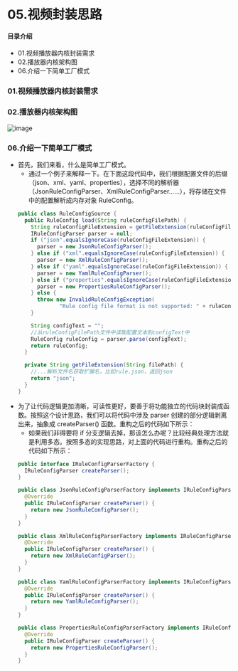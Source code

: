 # 05.视频封装思路
#### 目录介绍
- 01.视频播放器内核封装需求
- 02.播放器内核架构图
- 06.介绍一下简单工厂模式



### 01.视频播放器内核封装需求


### 02.播放器内核架构图
![image](https://img-blog.csdnimg.cn/2020101321464162.png?x-oss-process=image/watermark,type_ZmFuZ3poZW5naGVpdGk,shadow_10,text_aHR0cHM6Ly9ibG9nLmNzZG4ubmV0L20wXzM3NzAwMjc1,size_16,color_FFFFFF,t_70#pic_center)



### 06.介绍一下简单工厂模式
- 首先，我们来看，什么是简单工厂模式。
    - 通过一个例子来解释一下。在下面这段代码中，我们根据配置文件的后缀（json、xml、yaml、properties），选择不同的解析器（JsonRuleConfigParser、XmlRuleConfigParser……），将存储在文件中的配置解析成内存对象 RuleConfig。
    ```java
    public class RuleConfigSource {
      public RuleConfig load(String ruleConfigFilePath) {
        String ruleConfigFileExtension = getFileExtension(ruleConfigFilePath);
        IRuleConfigParser parser = null;
        if ("json".equalsIgnoreCase(ruleConfigFileExtension)) {
          parser = new JsonRuleConfigParser();
        } else if ("xml".equalsIgnoreCase(ruleConfigFileExtension)) {
          parser = new XmlRuleConfigParser();
        } else if ("yaml".equalsIgnoreCase(ruleConfigFileExtension)) {
          parser = new YamlRuleConfigParser();
        } else if ("properties".equalsIgnoreCase(ruleConfigFileExtension)) {
          parser = new PropertiesRuleConfigParser();
        } else {
          throw new InvalidRuleConfigException(
                 "Rule config file format is not supported: " + ruleConfigFilePath);
        }
    
        String configText = "";
        //从ruleConfigFilePath文件中读取配置文本到configText中
        RuleConfig ruleConfig = parser.parse(configText);
        return ruleConfig;
      }
    
      private String getFileExtension(String filePath) {
        //...解析文件名获取扩展名，比如rule.json，返回json
        return "json";
      }
    }
    ```
- 为了让代码逻辑更加清晰，可读性更好，要善于将功能独立的代码块封装成函数。按照这个设计思路，我们可以将代码中涉及 parser 创建的部分逻辑剥离出来，抽象成 createParser() 函数。重构之后的代码如下所示：
    - 如果我们非得要将 if 分支逻辑去掉，那该怎么办呢？比较经典处理方法就是利用多态。按照多态的实现思路，对上面的代码进行重构。重构之后的代码如下所示：
    ```java
    public interface IRuleConfigParserFactory {
      IRuleConfigParser createParser();
    }
    
    public class JsonRuleConfigParserFactory implements IRuleConfigParserFactory {
      @Override
      public IRuleConfigParser createParser() {
        return new JsonRuleConfigParser();
      }
    }
    
    public class XmlRuleConfigParserFactory implements IRuleConfigParserFactory {
      @Override
      public IRuleConfigParser createParser() {
        return new XmlRuleConfigParser();
      }
    }
    
    public class YamlRuleConfigParserFactory implements IRuleConfigParserFactory {
      @Override
      public IRuleConfigParser createParser() {
        return new YamlRuleConfigParser();
      }
    }
    
    public class PropertiesRuleConfigParserFactory implements IRuleConfigParserFactory {
      @Override
      public IRuleConfigParser createParser() {
        return new PropertiesRuleConfigParser();
      }
    }
    ```






























